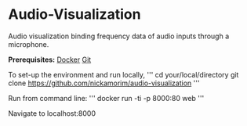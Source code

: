 # Audio-Visualization
Audio visualization binding frequency data of audio inputs through a microphone.

**Prerequisites:**
[Docker](https://docs.docker.com/install/)
[Git](https://git-scm.com/book/en/v2/Getting-Started-Installing-Git)

To set-up the environment and run locally,
'''
cd your/local/directory
git clone https://github.com/nickamorim/audio-visualization
'''

Run from command line:
'''
docker run -ti -p 8000:80 web
'''

Navigate to localhost:8000
